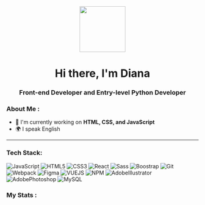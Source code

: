 <div id="header" align="center">
  <img src="https://media.giphy.com/media/v1.Y2lkPTc5MGI3NjExNGZ5aGl1NmZ5N3V2bG5ncTFnM3lzeXFudjZqcW9oY2w3a2pucWRmaiZlcD12MV9pbnRlcm5hbF9naWZfYnlfaWQmY3Q9cw/0hfEgeRNgwhZeK3kPq/giphy.gif" width="120"/>
  <h1>Hi there, I'm  Diana </h1>
  <h3>Front-end Developer and Entry-level Python Developer</h3>
</div>



### About Me :
- 🔭 I'm currently working on **HTML, CSS, and JavaScript**
- 🌍 I speak English


  
---


### Tech Stack:


![JavaScript](https://img.shields.io/badge/JavaScript-F7DF1E?style=for-the-badge&logo=javascript&logoColor=black)
![HTML5](https://img.shields.io/badge/HTML5-E34F26?style=for-the-badge&logo=html5&logoColor=white)
![CSS3](https://img.shields.io/badge/CSS3-1572B6?style=for-the-badge&logo=css3&logoColor=white)
![React](https://img.shields.io/badge/React-20232A?style=for-the-badge&logo=react&logoColor=61DAFB)
![Sass](https://img.shields.io/badge/Sass-CC6699?style=for-the-badge&logo=sass&logoColor=white)
![Boostrap](https://img.shields.io/badge/Bootstrap-563D7C?style=for-the-badge&logo=bootstrap&logoColor=white)
![Git](https://img.shields.io/badge/Git-F05032?style=for-the-badge&logo=Git&logoColor=white)
![Webpack](https://img.shields.io/badge/Webpack-8DD6F9?style=for-the-badge&logo=Webpack&logoColor=white)
![Figma](https://img.shields.io/badge/Figma-D62828?style=for-the-badge&logo=Figma&logoColor=white)
![VUEJS](https://img.shields.io/badge/VUEJS-415A77?style=for-the-badge&logo=VUEJS&logoColor=white)
![NPM](https://img.shields.io/badge/NPM-20232A?style=for-the-badge&logo=NPM&logoColor=white)
![AdobeIllustrator](https://img.shields.io/badge/AdobeIllustrator-CC6699?style=for-the-badge&logo=AdobeIllustrator&logoColor=white)
![AdobePhotoshop](https://img.shields.io/badge/AdobePhotoshop-F77F00?style=for-the-badge&logo=AdobePhotoshop&logoColor=white)
![MySQL](https://img.shields.io/badge/MySQL-4479A1?style=for-the-badge&logo=MySQL&logoColor=white)



                                        
### My Stats :


<div id="stat" align="center">
    <img src="http://github-profile-summary-cards.vercel.app/api/cards/profile-details?username=DianaLit13&theme=github_dark")
" alt=""/>
    <img src="http://github-profile-summary-cards.vercel.app/api/cards/most-commit-language?username=DianaLit13&theme=github_dark" alt=""/>
     <img src="http://github-profile-summary-cards.vercel.app/api/cards/stats?username=DianaLit13&theme=github_dark" alt=""/>
</div>


